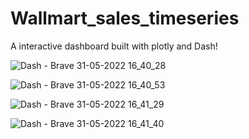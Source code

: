 # Wallmart_sales_timeseries
A interactive dashboard built with plotly and Dash!

![Dash - Brave 31-05-2022 16_40_28](https://user-images.githubusercontent.com/33197382/171160859-f04246d4-06b7-45b3-8dbe-8816f10f0a6b.png)

![Dash - Brave 31-05-2022 16_40_53](https://user-images.githubusercontent.com/33197382/171160879-e286f8a1-7faf-4091-89c3-049674b2ce70.png)

![Dash - Brave 31-05-2022 16_41_29](https://user-images.githubusercontent.com/33197382/171160881-c5767c9c-67d1-4e23-a15d-0eefc2dffd43.png)

![Dash - Brave 31-05-2022 16_41_40](https://user-images.githubusercontent.com/33197382/171160882-10a5d48f-95ed-46ec-9da6-0cb153d68329.png)
